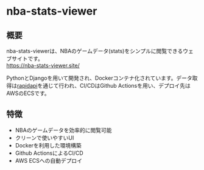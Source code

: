 # nba-stats-viewer
## 概要
nba-stats-viewerは、NBAのゲームデータ(stats)をシンプルに閲覧できるウェブサイトです。  
https://nba-stats-viewer.site/

PythonとDjangoを用いて開発され、Dockerコンテナ化されています。データ取得は[rapidapi](https://rapidapi.com/api-sports/api/api-nba)を通じて行われ、CI/CDはGithub Actionsを用い、デプロイ先はAWSのECSです。

## 特徴
- NBAのゲームデータを効率的に閲覧可能
- クリーンで使いやすいUI
- Dockerを利用した環境構築
- Github ActionsによるCI/CD
- AWS ECSへの自動デプロイ
